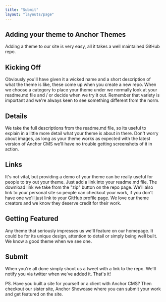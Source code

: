 ```yaml
---
title: "Submit"
layout: "layouts/page"
---
```


## Adding your theme to Anchor Themes
Adding a theme to our site is very easy, all it takes a well maintained GitHub repo.

## Kicking Off
Obviously you'll have given it a wicked name and a short description of what the theme is like, these come up when you create a new repo. When we choose a category to place your theme under we normally look at your readme.md file and / or decide when we try it out. Remember that variety is important and we're always keen to see something different from the norm.

## Details
We take the full descriptions from the readme.md file, so its useful to explain in a little more detail what your theme is about in there. Don't worry about images, as long as your theme works as expected with the latest version of Anchor CMS we'll have no trouble getting screenshots of it in action.

## Links
It's not vital, but providing a demo of your theme can be really useful for people to try out your theme. Just add a link into your readme.md file. The download link we take from the "zip" button on the repo page. We'll also link to your personal site so people can checkout your work, if you don't have one we'll just link to your GitHub profile page. We love our theme creators and we know they deserve credit for their work.

## Getting Featured
Any theme that seriously impresses us we'll feature on our homepage. It could be for its unique design, attention to detail or simply being well built. We know a good theme when we see one.

## Submit
When you're all done simply shoot us a tweet with a link to the repo. We'll notify you via twitter when we've added it. That's it!

PS. Have you built a site for yourself or a client with Anchor CMS? Then checkout our sister site, Anchor Showcase where you can submit your work and get featured on the site.
